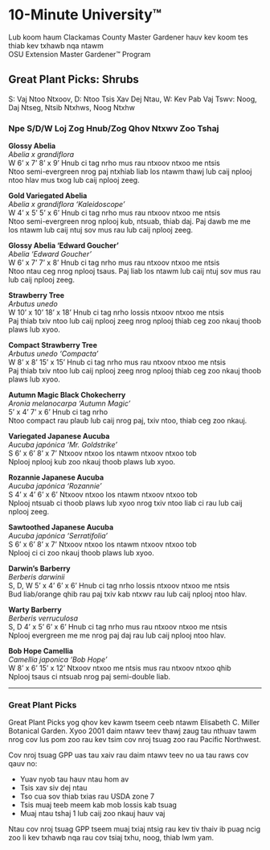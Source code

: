 # 10-Minute University™  
Lub koom haum Clackamas County Master Gardener hauv kev koom tes thiab kev txhawb nqa ntawm  
OSU Extension Master Gardener™ Program  

## Great Plant Picks: Shrubs  
S: Vaj Ntoo Ntxoov, D: Ntoo Tsis Xav Dej Ntau, W: Kev Pab Vaj Tswv: Noog, Daj Ntseg, Ntsib Ntxhws, Noog Ntxhw  

### Npe S/D/W Loj Zog Hnub/Zog Qhov Ntxwv Zoo Tshaj  
**Glossy Abelia**  
*Abelia x grandiflora*  
W 6’ x 7’ 8’ x 9’ Hnub ci tag nrho mus rau ntxoov ntxoo me ntsis  
Ntoo semi-evergreen nrog paj ntxhiab liab los ntawm thawj lub caij nplooj ntoo hlav mus txog lub caij nplooj zeeg.  

**Gold Variegated Abelia**  
*Abelia x grandiflora ‘Kaleidoscope’*  
W 4’ x 5’ 5’ x 6’ Hnub ci tag nrho mus rau ntxoov ntxoo me ntsis  
Ntoo semi-evergreen nrog nplooj kub, ntsuab, thiab daj. Paj dawb me me los ntawm lub caij ntuj sov mus rau lub caij nplooj zeeg.  

**Glossy Abelia ‘Edward Goucher’**  
*Abelia ‘Edward Goucher’*  
W 6’ x 7’ 7’ x 8’ Hnub ci tag nrho mus rau ntxoov ntxoo me ntsis  
Ntoo ntau ceg nrog nplooj tsaus. Paj liab los ntawm lub caij ntuj sov mus rau lub caij nplooj zeeg.  

**Strawberry Tree**  
*Arbutus unedo*  
W 10’ x 10’ 18’ x 18’ Hnub ci tag nrho lossis ntxoov ntxoo me ntsis  
Paj thiab txiv ntoo lub caij nplooj zeeg nrog nplooj thiab ceg zoo nkauj thoob plaws lub xyoo.  

**Compact Strawberry Tree**  
*Arbutus unedo ‘Compacta’*  
W 8’ x 8’ 15’ x 15’ Hnub ci tag nrho mus rau ntxoov ntxoo me ntsis  
Paj thiab txiv ntoo lub caij nplooj zeeg nrog nplooj thiab ceg zoo nkauj thoob plaws lub xyoo.  

**Autumn Magic Black Chokecherry**  
*Aronia melanocarpa ‘Autumn Magic’*  
5’ x 4’ 7’ x 6’ Hnub ci tag nrho  
Ntoo compact rau plaub lub caij nrog paj, txiv ntoo, thiab ceg zoo nkauj.  

**Variegated Japanese Aucuba**  
*Aucuba japónica ‘Mr. Goldstrike’*  
S 6’ x 6’ 8’ x 7’ Ntxoov ntxoo los ntawm ntxoov ntxoo tob  
Nplooj nplooj kub zoo nkauj thoob plaws lub xyoo.  

**Rozannie Japanese Aucuba**  
*Aucuba japónica ‘Rozannie’*  
S 4’ x 4’ 6’ x 6’ Ntxoov ntxoo los ntawm ntxoov ntxoo tob  
Nplooj ntsuab ci thoob plaws lub xyoo nrog txiv ntoo liab ci rau lub caij nplooj zeeg.  

**Sawtoothed Japanese Aucuba**  
*Aucuba japónica ‘Serratifolia’*  
S 6’ x 6’ 8’ x 7’ Ntxoov ntxoo los ntawm ntxoov ntxoo tob  
Nplooj ci ci zoo nkauj thoob plaws lub xyoo.  

**Darwin’s Barberry**  
*Berberis darwinii*  
S, D, W 5’ x 4’ 6’ x 6’ Hnub ci tag nrho lossis ntxoov ntxoo me ntsis  
Bud liab/orange qhib rau paj txiv kab ntxwv rau lub caij nplooj ntoo hlav.  

**Warty Barberry**  
*Berberis verruculosa*  
S, D 4’ x 5’ 6’ x 6’ Hnub ci tag nrho mus rau ntxoov ntxoo me ntsis  
Nplooj evergreen me me nrog paj daj rau lub caij nplooj ntoo hlav.  

**Bob Hope Camellia**  
*Camellia japonica ‘Bob Hope’*  
W 8’ x 6’ 15’ x 12’ Ntxoov ntxoo me ntsis mus rau ntxoov ntxoo qhib  
Nplooj tsaus ci ntsuab nrog paj semi-double liab.  

---

### Great Plant Picks  
Great Plant Picks yog qhov kev kawm tseem ceeb ntawm Elisabeth C. Miller Botanical Garden. Xyoo 2001 daim ntawv teev thawj zaug tau nthuav tawm nrog cov lus pom zoo rau kev tsim cov nroj tsuag zoo rau Pacific Northwest.  

Cov nroj tsuag GPP uas tau xaiv rau daim ntawv teev no ua tau raws cov qauv no:  
- Yuav nyob tau hauv ntau hom av  
- Tsis xav siv dej ntau  
- Tso cua sov thiab txias rau USDA zone 7  
- Tsis muaj teeb meem kab mob lossis kab tsuag  
- Muaj ntau tshaj 1 lub caij zoo nkauj hauv vaj  

Ntau cov nroj tsuag GPP tseem muaj txiaj ntsig rau kev tiv thaiv ib puag ncig zoo li kev txhawb nqa rau cov tsiaj txhu, noog, thiab lwm yam.